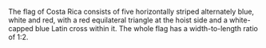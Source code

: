 The flag of Costa Rica consists of five horizontally striped alternately blue, white and red, with a red equilateral triangle at the hoist side and a white-capped blue Latin cross within it. The whole flag has a width-to-length ratio of 1:2.